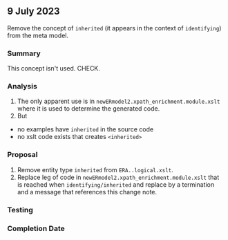 

## 9 July 2023

Remove the concept of `inherited` (it appears  in the context of `identifying`) from the meta model.

### Summary
This concept isn't used. CHECK.

### Analysis
1. The only apparent use is in 
`newERmodel2.xpath_enrichment.module.xslt` where it is used to determine the generated code. 
2. But
- no examples have `inherited` in the source code
- no xslt code exists that creates `<inherited>`
### Proposal
1. Remove entity type `inherited` from `ERA..logical.xslt`.
2. Replace leg of code in `newERmodel2.xpath_enrichment.module.xslt` that is reached when `identifying/inherited` and replace by a termination and a message that references this change note. 

### Testing

### Completion Date


